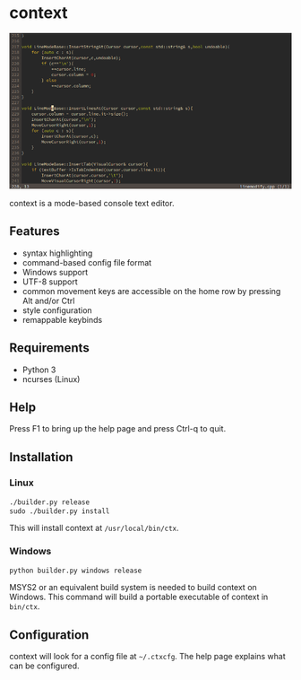 # context

![demo](img/img.png)

context is a mode-based console text editor.


## Features

- syntax highlighting
- command-based config file format
- Windows support
- UTF-8 support
- common movement keys are accessible on the home row
  by pressing Alt and/or Ctrl
- style configuration
- remappable keybinds


## Requirements

- Python 3
- ncurses (Linux)


## Help

Press F1 to bring up the help page and press Ctrl-q to quit.

## Installation

### Linux

```
./builder.py release
sudo ./builder.py install
```

This will install context at `/usr/local/bin/ctx`.

### Windows

```
python builder.py windows release
```

MSYS2 or an equivalent build system is needed
to build context on Windows.
This command will build a portable executable of
context in `bin/ctx`.

## Configuration

context will look for a config file at `~/.ctxcfg`.
The help page explains what can be configured.
